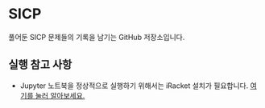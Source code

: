 # SICP

풀어둔 SICP 문제들의 기록을 남기는 GitHub 저장소입니다.

## 실행 참고 사항
* Jupyter 노트북을 정상적으로 실행하기 위해서는 iRacket 설치가 필요합니다. [여기를 눌러 알아보세요.](https://github.com/rmculpepper/iracket)